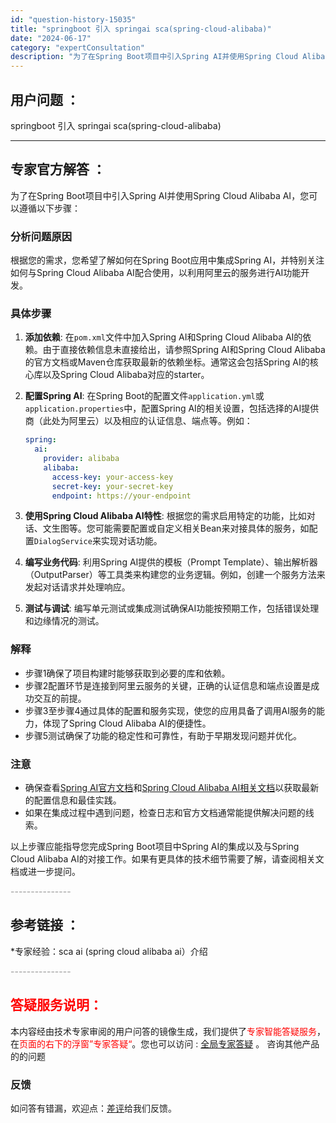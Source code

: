 ```yaml
---
id: "question-history-15035"
title: "springboot 引入 springai sca(spring-cloud-alibaba)"
date: "2024-06-17"
category: "expertConsultation"
description: "为了在Spring Boot项目中引入Spring AI并使用Spring Cloud Alibaba AI，您可以遵循以下步骤：### 分析问题原因根据您的需求，您希望了解如何在Spring Boot应用中集成Spring AI，并特别关注如何与Spring Cloud Alibaba AI配合使"
---
```


## 用户问题 ： 
 springboot 引入 springai sca(spring-cloud-alibaba) 

---------------
## 专家官方解答 ：

为了在Spring Boot项目中引入Spring AI并使用Spring Cloud Alibaba AI，您可以遵循以下步骤：

### 分析问题原因
根据您的需求，您希望了解如何在Spring Boot应用中集成Spring AI，并特别关注如何与Spring Cloud Alibaba AI配合使用，以利用阿里云的服务进行AI功能开发。

### 具体步骤
1. **添加依赖**: 在`pom.xml`文件中加入Spring AI和Spring Cloud Alibaba AI的依赖。由于直接依赖信息未直接给出，请参照Spring AI和Spring Cloud Alibaba的官方文档或Maven仓库获取最新的依赖坐标。通常这会包括Spring AI的核心库以及Spring Cloud Alibaba对应的starter。

2. **配置Spring AI**: 在Spring Boot的配置文件`application.yml`或`application.properties`中，配置Spring AI的相关设置，包括选择的AI提供商（此处为阿里云）以及相应的认证信息、端点等。例如：
   ```yaml
   spring:
     ai:
       provider: alibaba
       alibaba:
         access-key: your-access-key
         secret-key: your-secret-key
         endpoint: https://your-endpoint
   ```

3. **使用Spring Cloud Alibaba AI特性**: 根据您的需求启用特定的功能，比如对话、文生图等。您可能需要配置或自定义相关Bean来对接具体的服务，如配置`DialogService`来实现对话功能。

4. **编写业务代码**: 利用Spring AI提供的模板（Prompt Template）、输出解析器（OutputParser）等工具类来构建您的业务逻辑。例如，创建一个服务方法来发起对话请求并处理响应。

5. **测试与调试**: 编写单元测试或集成测试确保AI功能按预期工作，包括错误处理和边缘情况的测试。

### 解释
- 步骤1确保了项目构建时能够获取到必要的库和依赖。
- 步骤2配置环节是连接到阿里云服务的关键，正确的认证信息和端点设置是成功交互的前提。
- 步骤3至步骤4通过具体的配置和服务实现，使您的应用具备了调用AI服务的能力，体现了Spring Cloud Alibaba AI的便捷性。
- 步骤5测试确保了功能的稳定性和可靠性，有助于早期发现问题并优化。

### 注意
- 确保查看[Spring AI官方文档](https://docs.spring.io/spring-ai/docs/0.8.1/)和[Spring Cloud Alibaba AI相关文档](https://help.aliyun.com/zh/dashscope/)以获取最新的配置信息和最佳实践。
- 如果在集成过程中遇到问题，检查日志和官方文档通常能提供解决问题的线索。

以上步骤应能指导您完成Spring Boot项目中Spring AI的集成以及与Spring Cloud Alibaba AI的对接工作。如果有更具体的技术细节需要了解，请查阅相关文档或进一步提问。


<font color="#949494">---------------</font> 


## 参考链接 ：

*专家经验：sca ai (spring cloud alibaba ai）介绍 


 <font color="#949494">---------------</font> 
 


## <font color="#FF0000">答疑服务说明：</font> 

本内容经由技术专家审阅的用户问答的镜像生成，我们提供了<font color="#FF0000">专家智能答疑服务</font>，在<font color="#FF0000">页面的右下的浮窗”专家答疑“</font>。您也可以访问 : [全局专家答疑](https://answer.opensource.alibaba.com/docs/intro) 。 咨询其他产品的的问题

### 反馈
如问答有错漏，欢迎点：[差评](https://ai.nacos.io/user/feedbackByEnhancerGradePOJOID?enhancerGradePOJOId=15600)给我们反馈。
